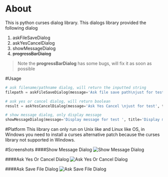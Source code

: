 About
=====
This is python curses dialog library.
This dialogs library provided the following dialog

1. askFileSaveDialog
2. askYesCancelDialog
3. showMessageDialog
4. ~~progressBarDialog~~

> Note the **progressBarDialog** has some bugs, will fix it as soon as possible

#Usage
```python
# ask filename/pathname dialog, will return the inputted string
filepath = askFileSaveDialog(message='Ask file save path\njust for test', title='Ask save file Dialog')

# ask yes or cancel dialog, will return boolean
result = askYesCancelDialog(message='Ask Yes Cancel \njust for test', title='Ask Yes Cancel Dialog', title_attr=curses.A_STANDOUT|curses.A_BOLD)

# show message dialog, only display message
showMessageDialog(message='Display message for test ', title='Display message ')
```

#Platform
This library can only run on Unix like and Linux like OS, in Windows you need to install a curses alternative patch because the curses library not supported in Windows.

#Screenshots
####Show Message Dialog
<img src="https://raw.github.com/jacklam718/cursDialogs/master/screenshots/display-message-dialog.png" alt="Show Message Dialog">

####Ask Yes Or Cancel Dialog
<img src="https://raw.github.com/jacklam718/cursDialogs/master/screenshots/ask-yes-cancel-dialog.png" alt="Ask Yes Or Cancel Dialog">

####Ask Save File Dialog
<img src="https://raw.github.com/jacklam718/cursDialogs/master/screenshots/ask-save-dialog.png" alt="Ask Save File Dialog">
